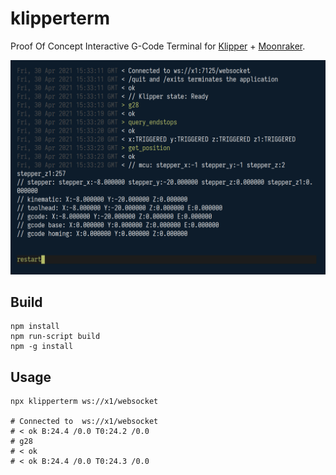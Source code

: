 # klipperterm

Proof Of Concept Interactive G-Code Terminal for [Klipper](https://github.com/KevinOConnor/klipper) + [Moonraker](https://github.com/Arksine/moonraker).

![Screenshot](./doc/screenshot.png "Screenshot")

## Build

```shell
npm install
npm run-script build
npm -g install
```

## Usage

```shell
npx klipperterm ws://x1/websocket

# Connected to  ws://x1/websocket
# < ok B:24.4 /0.0 T0:24.2 /0.0
# g28
# < ok
# < ok B:24.4 /0.0 T0:24.3 /0.0
```
